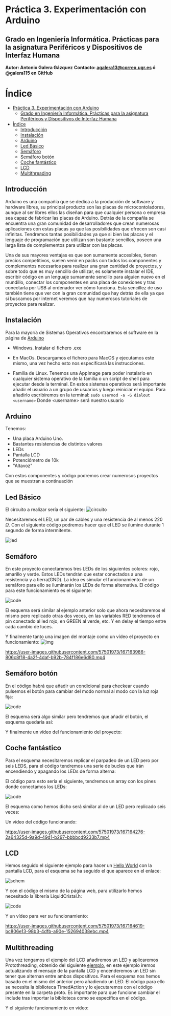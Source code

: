 # Práctica 3. Experimentación con Arduino
## Grado en Ingeniería Informática. Prácticas para la asignatura Periféricos y Dispositivos de Interfaz Humana

**Autor: Antonio Galera Gázquez**
**Contacto: agalera13@correo.ugr.es ó @galera115 en GitHub**

# Índice
- [Práctica 3. Experimentación con Arduino](#práctica-3-experimentación-con-arduino)
  - [Grado en Ingeniería Informática. Prácticas para la asignatura Periféricos y Dispositivos de Interfaz Humana](#grado-en-ingeniería-informática-prácticas-para-la-asignatura-periféricos-y-dispositivos-de-interfaz-humana)
- [Índice](#índice)
  - [Introducción](#introducción)
  - [Instalación](#instalación)
  - [Arduino](#arduino)
  - [Led Básico](#led-básico)
  - [Semáforo](#semáforo)
  - [Semáforo botón](#semáforo-botón)
  - [Coche fantástico](#coche-fantástico)
  - [LCD](#lcd)
  - [Multithreading](#multithreading)

## Introducción
Arduino es una compañía que se dedica a la producción de software y hardware libres, su principal producto son las placas de microcontoladores, aunque al ser libres ellos las diseñan para que cualquier persona o empresa sea capaz de fabricar las placas de Arduino. Detrás de la compañía se encuentra una gran comunidad de desarrolladores que crean numerosas aplicaciones con estas placas ya que las posibilidades que ofrecen son casi infinitas. Tendremos tantas posibilidades ya que si bien las placas y el lenguaje de programación que utilizan son bastante sencillos, poseen una larga lista de complementos para utilizar con las placas.

Una de sus mayores ventajas es que son sumamente accesibles, tienen precios competitivos, suelen venir en packs con todos los componentes y complementos necesarios para realizar una gran cantidad de proyectos, y sobre todo que es muy sencillo de utilizar, es solamente instalar el IDE, escribir código en un lenguaje sumamente sencillo para alguien nuevo en el mundillo, conectar los componentes en una placa de conexiones y tras conectarla por USB al ordenador ver cómo funciona. Esta sencillez de uso también tiene que ver con la gran comunidad que hay detrás de ella ya que si buscamos por internet veremos que hay numerosos tutoriales de proyectos para realizar.

## Instalación

Para la mayoría de Sistemas Operativos encontraremos el software en la página de [Arduino](https://www.arduino.cc/en/software)

+ Windows. Instalar el fichero .exe

+ En MacOs. Descargamos el fichero para MacOS y ejecutamos este mismo, una vez hecho esto nos especificará las instrucciones.

+ Familia de Linux. Tenemos una AppImage para poder instalarlo en cualquier sistema operativo de la familia o un script de shell para ejecutar desde la terminal. En estos sistemas operativos será importante añadir el usuario a un grupo de usuarios y luego reiniciar el equipo. Para añadirlo escribiremos en la terminal:
    `
    sudo usermod -a -G dialout <username>
    `
Donde \<username\> será nuestro usuario

## Arduino
Tenemos:
+ Una placa Arduino Uno.
+ Bastantes resistencias de distintos valores
+ LEDs
+ Pantalla LCD
+ Potenciómetro de 10k
+ "Altavoz"

Con estos componentes y código podremos crear numerosos proyectos que se muestran a continuación

## Led Básico
El circuito a realizar sería el siguiente:
![circuito](img/circuitLED.PNG)

Necesitaremos el LED, un par de cables y una resistencia de al menos 220 $\Omega$. Con el siguiente código podremos hacer que el LED se ilumine durante 1 segundo de forma intermitente.

![led](img/led.png)

## Semáforo
En este proyecto conectaremos tres LEDs de los siguientes colores: rojo, amarillo y verde. Estos LEDs tendrán que estar conectados a una resistencia y a tierra(GND). La idea es simular el funcionamiento de un semáforo para ello se iluminarán los LEDs de forma alternativa. El código para este funcionamiento es el siguiente:

![code](img/semaforo.png)

El esquema será similar al ejemplo anterior solo que ahora necesitaremos el mismo pero replicado otras dos veces, en las variables RED tendremos el pin conectado al led rojo, en GREEN al verde, etc. Y en delay el tiempo entre cada cambio de luces.

Y finalmente tanto una imagen del montaje como un vídeo el proyecto en funcionamiento:
![img](img/semaforo.jpg)


https://user-images.githubusercontent.com/57501973/167163986-806c8f18-4a2f-4daf-b92b-784f186e6d80.mp4



## Semáforo botón

En el código habrá que añadir un condicional para checkear cuando pulsemos el botón para cambiar del modo normal al modo con la luz roja fija:

![code](img/semaforo_boton.png)

El esquema será algo similar pero tendremos que añadir el botón, el esquema quedaría así:

Y finalmente un vídeo del funcionamiento del proyecto:

## Coche fantástico

Para el esquema necesitaremos replicar el parpadeo de un LED pero por seis LEDS, para el código tendremos una serie de bucles que irán encendiendo y apagando los LEDs de forma alterna:

El código para esto sería el siguiente, tendremos un array con los pines donde conectamos los LEDs:

![code](img/knight_rider.png)

El esquema como hemos dicho será similar al de un LED pero replicado seis veces:

Un vídeo del código funcionando:

https://user-images.githubusercontent.com/57501973/167164276-2a64325d-9a9d-49d1-b297-bbbbcd9233b7.mp4


## LCD

Hemos seguido el siguiente ejemplo para hacer un [Hello World](https://docs.arduino.cc/learn/electronics/lcd-displays) con la pantalla LCD, para el esquema se ha seguido el que aparece en el enlace:

![schem](img/LCD_Base_bb_Fritz.png)

Y con el código el mismo de la página web, para utilizarlo hemos necesitado la librería LiquidCristal.h:

![code](img/lcd.png)

Y un vídeo para ver su funcionamiento:

https://user-images.githubusercontent.com/57501973/167164619-bc806e13-98b3-4dfb-a90e-152694038ebc.mp4


## Multithreading

Una vez tengamos el ejemplo del LCD añadiremos un LED y aplicaremos Protothreading, obtenido del siguiente [ejemplo](https://create.arduino.cc/projecthub/reanimationxp/how-to-multithread-an-arduino-protothreading-tutorial-dd2c37?ref=tag&ref_id=arduino&offset=7), en este ejemplo iremos actualizando el mensaje de la pantalla LCD y encenderemos un LED sin tener que alternan entre ambos dispositivos. Para el esquema nos hemos basado en el mismo del anterior pero añadiendo un LED. El código para ello se necesita la biblioteca TimedAction y lo ejecutaremos con el código presente en la carpeta proto. Es importante para que funcione cambiar el include tras importar la biblioteca como se especifica en el código.

Y el siguiente funcionamiento en vídeo:




